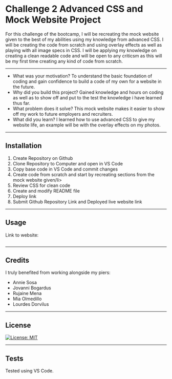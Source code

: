 # Challenge 2 Advanced CSS and Mock Website Project

For this challenge of the bootcamp, I will be recreating the mock website given to the best of my abilities using my knowledge from advanced CSS. I will be creating the code from scratch and using overlay effects as well as playing with all image specs in CSS. I will be applying my knowledge on creating a clean readable code and will be open to any criticsm as this will be my first time creating any kind of code from scratch. 

---

- What was your motivation?
To understand the basic foundation of coding and gain confidence to build a code of my own for a website in the future.
- Why did you build this project? 
Gained knowledge and hours on coding as well as to show off and put to the test the knowledge i have learned thus far.
- What problem does it solve?
This mock website makes it easier to show off my work to future employers and recruiters.
- What did you learn?
I learned how to use advanced CSS to give my website life, an example will be with the overlay effects on my photos.

---

## Installation
<ol>
    <li>Create Repository on Github</li>
    <li>Clone Repository to Computer and open in VS Code</li>
    <li>Copy base code in VS Code and commit changes</li>
    <li>Create code from scratch and start by recreating sections from the mock website given/li>
    <li>Review CSS for clean code</li>
    <li>Create and modify README file</li>
    <li>Deploy link</li>
    <li>Submit Github Repository Link and Deployed live website link</li>
</ol>

---

## Usage

Link to website: 

<img src="">

---

## Credits

I truly benefited from working alongside my piers:
<ul>
    <li>Annie Sosa</li>
    <li>Jovanni Bogardus</li>
    <li>Rujaine Mena</li>
    <li>Mia Olmedillo</li>
    <li>Lourdes Dorvilus</li>
</ul>

---

## License

 [![License: MIT](https://img.shields.io/badge/License-MIT-yellow.svg)](https://opensource.org/licenses/MIT)

---

## Tests

Tested using VS Code.